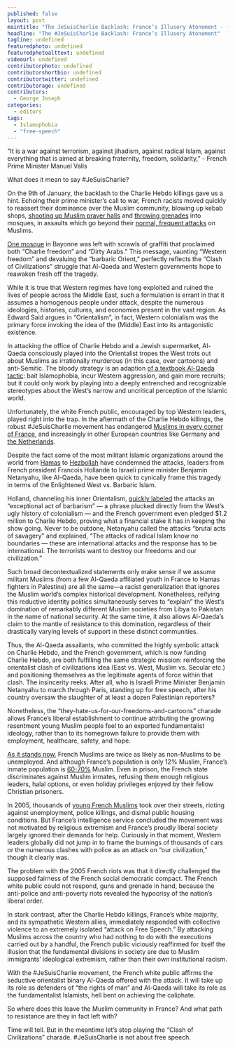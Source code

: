 ```yaml
---
published: false
layout: post
maintitle: "The JeSuisCharlie Backlash: France’s Illusory Atonement - {Young}ist"
headline: "The #JeSuisCharlie Backlash: France’s Illusory Atonement"
tagline: undefined
featuredphoto: undefined
featuredphotoalttext: undefined
videourl: undefined
contributorphoto: undefined
contributorshortbio: undefined
contributortwitter: undefined
contributorage: undefined
contributors: 
  - George Joseph
categories: 
  - editors
tags: 
  - Islamophobia
  - "free-speech"
---
```


“It is a war against terrorism, against jihadism, against radical Islam, against everything that is aimed at breaking fraternity, freedom, solidarity,” - French Prime Minister Manuel Valls

What does it mean to say #JeSuisCharlie?

On the 9th of January, the backlash to the Charlie Hebdo killings gave us a hint. Echoing their prime minister’s call to war, French racists moved quickly to reassert their dominance over the Muslim community, blowing up kebab shops, [shooting up Muslim prayer halls](http://www.dailymail.co.uk/news/article-2901874/Revenge-attacks-retaliation-begin-Mosques-come-fire-guns-grenades-France-kebab-shop-near-Muslim-temple-blown-up.html) and [throwing grenades](http://www.dailymail.co.uk/news/article-2901874/Revenge-attacks-retaliation-begin-Mosques-come-fire-guns-grenades-France-kebab-shop-near-Muslim-temple-blown-up.html) into mosques, in assaults which go beyond their [normal, frequent attacks](http://www.huffingtonpost.com/2015/01/09/islamophobia-in-france_n_6445064.html?ir=India) on Muslims.

[One mosque](http://english.alarabiya.net/en/News/world/2015/01/09/Racist-graffiti-scrawled-on-French-mosque-.html) in Bayonne was left with scrawls of graffiti that proclaimed both “Charlie freedom” and “Dirty Arabs.” This message, vaunting “Western freedom” and devaluing the “barbaric Orient,” perfectly reflects the “Clash of Civilizations” struggle that Al-Qaeda and Western governments hope to reawaken fresh off the tragedy.

While it is true that Western regimes have long exploited and ruined the lives of people across the Middle East, such a formulation is errant in that it assumes a homogenous people under attack, despite the numerous ideologies, histories, cultures, and economies present in the vast region. As Edward Said argues in “Orientalism”, in fact, Western colonialism was the primary force invoking the idea of the (Middle) East into its antagonistic existence. 

In attacking the office of Charlie Hebdo and a Jewish supermarket, Al-Qaeda consciously played into the Orientalist tropes the West trots out about Muslims as irrationally murderous (in this case, over cartoons) and anti-Semitic. The bloody strategy is an adaption [of a textbook Al-Qaeda tactic](https://en.wikipedia.org/wiki/Management_of_Savagery): bait Islamophobia, incur Western aggression, and gain more recruits; but it could only work by playing into a deeply entrenched and recognizable stereotypes about the West’s narrow and uncritical perception of the Islamic world.

Unfortunately, the white French public, encouraged by top Western leaders, played right into the trap. In the aftermath of the Charlie Hebdo killings, the robust #JeSuisCharlie movement has endangered [Muslims in every corner of France](https://www.facebook.com/159659722813/photos/a.284816897813.187537.159659722813/10153596131007814/?type=1&theater), and increasingly in other European countries like Germany and [the Netherlands](http://www.dutchnews.nl/news/archives/2015/01/40-of-dutch-mosques-have-been-attacked-daubed-with-racist-graffiti.php/). 

Despite the fact some of the most militant Islamic organizations around the world from [Hamas](https://news.yahoo.com/hamas-condemns-charlie-hebdo-attack-140325193.html) to [Hezbollah](http://rt.com/news/221343-hezbollah-nasrallah-charlie-offends/) have condemned the attacks, leaders from French president Francois Hollande to Israeli prime minister Benjamin Netanyahu, like Al-Qaeda, have been quick to cynically frame this tragedy in terms of the Enlightened West vs. Barbaric Islam.

Holland, channeling his inner Orientalism, [quickly labeled](http://www.ibtimes.com/paris-terror-attack-french-president-decries-barbarism-charlie-hebdo-shooting-france-1775794) the attacks an “exceptional act of barbarism” — a phrase plucked directly from the West’s ugly history of colonialism — and the French government even pledged $1.2 million to Charlie Hebdo, proving what a financial stake it has in keeping the show going. Never to be outdone, Netanyahu called the attacks “brutal acts of savagery” and explained, “The attacks of radical Islam know no boundaries — these are international attacks and the response has to be international. The terrorists want to destroy our freedoms and our civilization.” 

Such broad decontextualized statements only make sense if we assume militant Muslims (from a few Al-Qaeda affiliated youth in France to Hamas fighters in Palestine) are all the same—a racist generalization that ignores the Muslim world’s complex historical development. Nonetheless, reifying this reductive identity politics simultaneously serves to “explain” the West’s domination of remarkably different Muslim societies from Libya to Pakistan in the name of national security. At the same time, it also allows Al-Qaeda’s claim to the mantle of resistance to this domination, regardless of their drastically varying levels of support in these distinct communities.

Thus, the Al-Qaeda assailants, who committed the highly symbolic attack on Charlie Hebdo, and the French government, which is now funding Charlie Hebdo, are both fulfilling the same strategic mission: reinforcing the orientalist clash of civilizations idea (East vs. West, Muslim vs. Secular etc.) and positioning themselves as the legitimate agents of force within that clash. The insincerity reeks. After all, who is Israeli Prime Minister Benjamin Netanyahu to march through Paris, standing up for free speech, after his country oversaw the slaughter of at least a dozen Palestinian reporters?

Nonetheless, the “they-hate-us-for-our-freedoms-and-cartoons” charade allows France’s liberal establishment to continue attributing the growing resentment young Muslim people feel to an exported fundamentalist ideology, rather than to its homegrown failure to provide them with employment, healthcare, safety, and hope. 

[As it stands now](http://www.thenation.com/article/194593/why-we-must-resist-simple-explanations-charlie-hebdo-massacre), French Muslims are twice as likely as non-Muslims to be unemployed. And although France’s population is only 12% Muslim, France’s inmate population is [60-70%](http://www.washingtonpost.com/wp-dyn/content/story/2008/04/28/ST2008042802857.html) Muslim. Even in prison, the French state discriminates against Muslim inmates, refusing them enough religious leaders, halal options, or even holiday privileges enjoyed by their fellow Christian prisoners.

In 2005, thousands of [young French Muslims](http://www.theguardian.com/world/2005/nov/06/france.focus) took over their streets, rioting against unemployment, police killings, and dismal public housing conditions. But France’s intelligence service concluded the movement was not motivated by religious extremism and France’s proudly liberal society largely ignored their demands for help. Curiously in that moment, Western leaders globally did not jump in to frame the burnings of thousands of cars or the numerous clashes with police as an attack on “our civilization,” though it clearly was.

The problem with the 2005 French riots was that it directly challenged the supposed fairness of the French social democratic compact. The French white public could not respond, guns and grenade in hand, because the anti-police and anti-poverty riots revealed the hypocrisy of the nation’s liberal order.

In stark contrast, after the Charlie Hebdo killings, France’s white majority, and its sympathetic Western allies, immediately responded with collective violence to an extremely isolated “attack on Free Speech.” By attacking Muslims across the country who had nothing to do with the executions carried out by a handful, the French public viciously reaffirmed for itself the illusion that the fundamental divisions in society are due to Muslim immigrants’ ideological extremism, rather than their own institutional racism.

With the #JeSuisCharlie movement, the French white public affirms the seductive orientalist binary Al-Qaeda offered with the attack. It will take up its role as defenders of “the rights of man” and Al-Qaeda will take its role as the fundamentalist Islamists, hell bent on achieving the caliphate.

So where does this leave the Muslim community in France? And what path to resistance are they in fact left with?  

Time will tell. But in the meantime let’s stop playing the “Clash of Civilizations” charade. #JeSuisCharlie is not about free speech.
